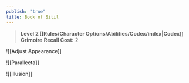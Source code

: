 ```yaml
---
publish: "true"
title: Book of Sitil
---
```

> **Level 2 [[Rules/Character Options/Abilities/Codex/index|Codex]] Grimoire**
> **Recall Cost:** 2

![[Adjust Appearance]]

![[Parallecta]]

![[Illusion]]
